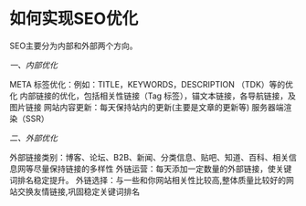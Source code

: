 # 如何实现SEO优化

SEO主要分为内部和外部两个方向。

*一、内部优化*

META 标签优化：例如：TITLE，KEYWORDS，DESCRIPTION （TDK）等的优化
内部链接的优化，包括相关性链接（Tag 标签），锚文本链接，各导航链接，及图片链接
网站内容更新：每天保持站内的更新(主要是文章的更新等)
服务器端渲染（SSR）

*二、外部优化*

外部链接类别：博客、论坛、B2B、新闻、分类信息、贴吧、知道、百科、相关信息网等尽量保持链接的多样性
外链运营：每天添加一定数量的外部链接，使关键词排名稳定提升。
外链选择：与一些和你网站相关性比较高,整体质量比较好的网站交换友情链接,巩固稳定关键词排名